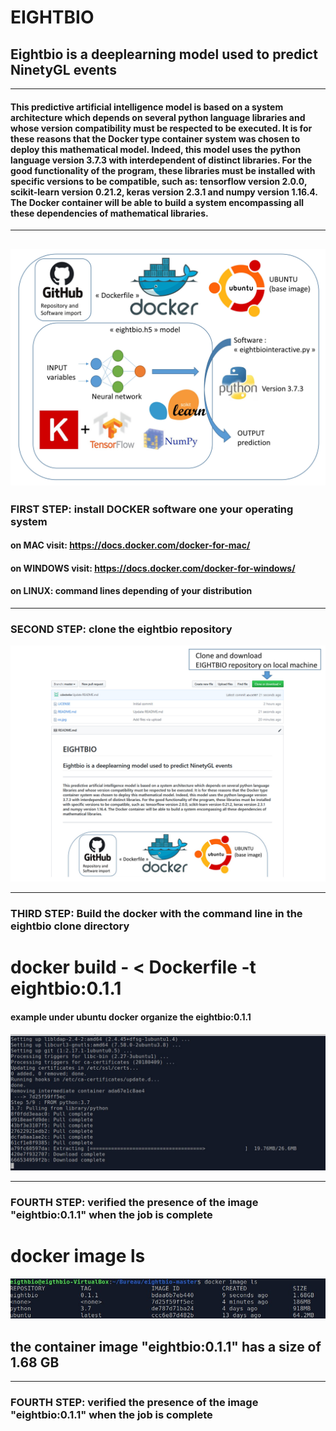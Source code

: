 # EIGHTBIO
## Eightbio is a deeplearning model used to predict NinetyGL events
----------
#### This predictive artificial intelligence model is based on a system architecture which depends on several python language libraries and whose version compatibility must be respected to be executed. It is for these reasons that the Docker type container system was chosen to deploy this mathematical model. Indeed, this model uses the python language version 3.7.3 with interdependent of distinct libraries. For the good functionality of the program, these libraries must be installed with specific versions to be compatible, such as: tensorflow version 2.0.0, scikit-learn version 0.21.2, keras version 2.3.1 and numpy version 1.16.4. The Docker container will be able to build a system encompassing all these dependencies of mathematical libraries.
----------
![os](https://github.com/cdesterke/eightbio/blob/master/os.jpg)
----------
### FIRST STEP: install DOCKER software one your operating system
#### on MAC visit: https://docs.docker.com/docker-for-mac/
#### on WINDOWS visit: https://docs.docker.com/docker-for-windows/
#### on LINUX: command lines depending of your distribution

----------
### SECOND STEP: clone the eightbio repository
![clone](https://github.com/cdesterke/eightbio/blob/master/clone.jpg)

----------
### THIRD STEP: Build the docker with the command line in the eightbio clone directory

# docker build - < Dockerfile -t eightbio:0.1.1
#### example under ubuntu docker organize the eightbio:0.1.1
![build](https://github.com/cdesterke/eightbio/blob/master/small.jpg)

----------
### FOURTH STEP: verified the presence of the image "eightbio:0.1.1" when the job is complete 
# docker image ls
![image](https://github.com/cdesterke/eightbio/blob/master/image.jpg)
## the container image "eightbio:0.1.1" has a size of 1.68 GB

----------
### FOURTH STEP: verified the presence of the image "eightbio:0.1.1" when the job is complete 
